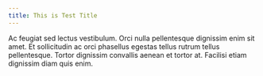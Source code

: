 ```yaml
---
title: This is Test Title
---
```


Ac feugiat sed lectus vestibulum. Orci nulla pellentesque dignissim enim sit amet. Et sollicitudin ac orci phasellus egestas tellus rutrum tellus pellentesque. Tortor dignissim convallis aenean et tortor at. Facilisi etiam dignissim diam quis enim.
